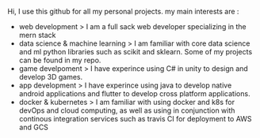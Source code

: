 Hi, I use this github for all my personal projects. 
my main interests are :
 - web development > I am a full sack web developer specializing in the mern stack
 - data science & machine learning > I am familiar with core data science and ml python libraries such as scikit and sklearn. Some of my projects can be found in my repo. 
 - game develpoment > I have experince using C# in unity to design and develop 3D games. 
 - app development > I have experince using java to develop native android applications and flutter to develop cross platform applications. 
 - docker & kubernetes > I am familiar with using docker and k8s for devOps and cloud computing, as well as using in conjunction with continous integration services such as travis CI for deployment to AWS and GCS
